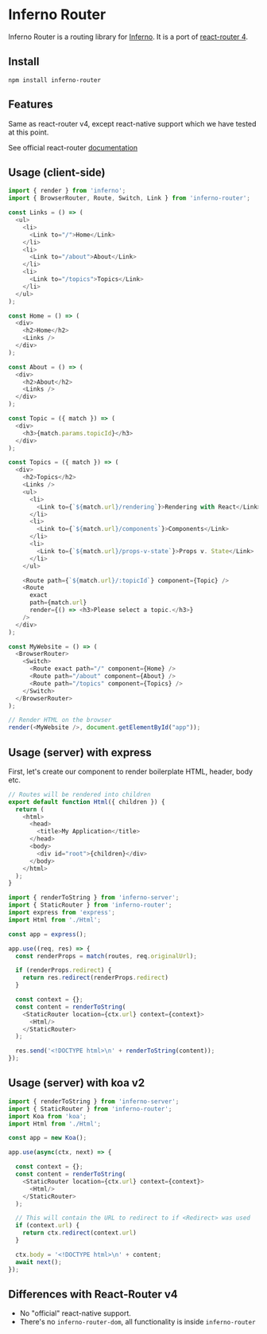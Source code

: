 # Inferno Router

Inferno Router is a routing library for [Inferno](https://github.com/infernojs/inferno). It is a port of [react-router 4](https://reacttraining.com/react-router/).

## Install

```
npm install inferno-router
```

## Features

Same as react-router v4, except react-native support which we have tested at this point.

See official react-router [documentation](https://reacttraining.com/react-router/native/guides/philosophy)


## Usage (client-side)

```js
import { render } from 'inferno';
import { BrowserRouter, Route, Switch, Link } from 'inferno-router';

const Links = () => (
  <ul>
    <li>
      <Link to="/">Home</Link>
    </li>
    <li>
      <Link to="/about">About</Link>
    </li>
    <li>
      <Link to="/topics">Topics</Link>
    </li>
  </ul>
);

const Home = () => (
  <div>
    <h2>Home</h2>
    <Links />
  </div>
);

const About = () => (
  <div>
    <h2>About</h2>
    <Links />
  </div>
);

const Topic = ({ match }) => (
  <div>
    <h3>{match.params.topicId}</h3>
  </div>
);

const Topics = ({ match }) => (
  <div>
    <h2>Topics</h2>
    <Links />
    <ul>
      <li>
        <Link to={`${match.url}/rendering`}>Rendering with React</Link>
      </li>
      <li>
        <Link to={`${match.url}/components`}>Components</Link>
      </li>
      <li>
        <Link to={`${match.url}/props-v-state`}>Props v. State</Link>
      </li>
    </ul>

    <Route path={`${match.url}/:topicId`} component={Topic} />
    <Route
      exact
      path={match.url}
      render={() => <h3>Please select a topic.</h3>}
    />
  </div>
);

const MyWebsite = () => (
  <BrowserRouter>
    <Switch>
      <Route exact path="/" component={Home} />
      <Route path="/about" component={About} />
      <Route path="/topics" component={Topics} />
    </Switch>
  </BrowserRouter>
);

// Render HTML on the browser
render(<MyWebsite />, document.getElementById("app"));

```


## Usage (server) with express

First, let's create our component to render boilerplate HTML, header, body etc.

```js
// Routes will be rendered into children
export default function Html({ children }) {
  return (
    <html>
      <head>
        <title>My Application</title>
      </head>
      <body>
        <div id="root">{children}</div>
      </body>
    </html>
  );
}
```

```js
import { renderToString } from 'inferno-server';
import { StaticRouter } from 'inferno-router';
import express from 'express';
import Html from './Html';

const app = express();

app.use((req, res) => {
  const renderProps = match(routes, req.originalUrl);

  if (renderProps.redirect) {
    return res.redirect(renderProps.redirect)
  }

  const context = {};
  const content = renderToString(
    <StaticRouter location={ctx.url} context={context}>
      <Html/>
    </StaticRouter>
  );

  res.send('<!DOCTYPE html>\n' + renderToString(content));
});
```

## Usage (server) with koa v2

```js
import { renderToString } from 'inferno-server';
import { StaticRouter } from 'inferno-router';
import Koa from 'koa';
import Html from './Html';

const app = new Koa();

app.use(async(ctx, next) => {

  const context = {};
  const content = renderToString(
    <StaticRouter location={ctx.url} context={context}>
      <Html/>
    </StaticRouter>
  );

  // This will contain the URL to redirect to if <Redirect> was used
  if (context.url) {
    return ctx.redirect(context.url)
  }

  ctx.body = '<!DOCTYPE html>\n' + content;
  await next();
});
```


## Differences with React-Router v4

* No "official" react-native support.
* There's no `inferno-router-dom`, all functionality is inside `inferno-router`
